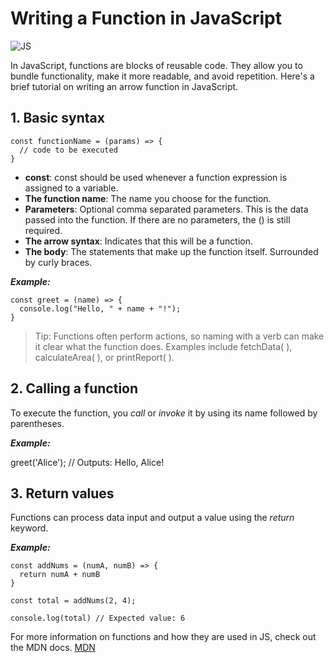 # Writing a Function in JavaScript
![JS](https://images.unsplash.com/photo-1592609931041-40265b692757?w=900&auto=format&fit=crop&q=60&ixlib=rb-4.0.3&ixid=M3wxMjA3fDB8MHxzZWFyY2h8Mnx8anMlMjBmdW5jdGlvbnxlbnwwfHwwfHx8MA%3D%3D)

In JavaScript, functions are blocks of reusable code. They allow you to bundle functionality, make it more readable, and avoid repetition. Here's a brief tutorial on writing an arrow function in JavaScript.

## 1. Basic syntax
```
const functionName = (params) => {
  // code to be executed
}
```

* **const**: const should be used whenever a function expression is assigned to a variable.
* **The function name**: The name you choose for the function.
* **Parameters**: Optional comma separated parameters. This is the data passed into the function. If there are no parameters, the () is still required.
* **The arrow syntax**: Indicates that this will be a function.
* **The body**: The statements that make up the function itself. Surrounded by curly braces.

***Example:***
```
const greet = (name) => {
  console.log("Hello, " + name + "!");
}
```

> Tip: Functions often perform actions, so naming with a verb can make it clear what the function does. Examples include fetchData( ), calculateArea( ), or printReport( ).

## 2. Calling a function

To execute the function, you _call_ or _invoke_ it by using its name followed by parentheses.

***Example:***

greet('Alice'); // Outputs: Hello, Alice!

## 3. Return values

Functions can process data input and output a value using the _return_ keyword.

***Example:*** 
```
const addNums = (numA, numB) => {
  return numA + numB
}

const total = addNums(2, 4);

console.log(total) // Expected value: 6
```
For more information on functions and how they are used in JS, check out the MDN docs. 
[MDN](https://developer.mozilla.org/en-US/docs/Web/JavaScript/Guide/Functions)



